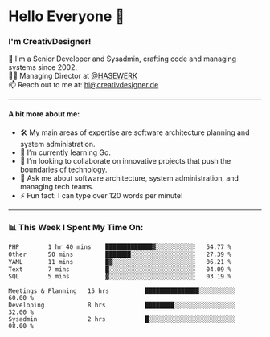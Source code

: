 # Hello Everyone 👋

### I'm CreativDesigner!

🔭 I'm a Senior Developer and Sysadmin, crafting code and managing systems since 2002.  
👨‍💼 Managing Director at [@HASEWERK](https://github.com/HASEWERK)  
📫 Reach out to me at: [hi@creativdesigner.de](mailto:hi@creativdesigner.de)  

---

#### A bit more about me:

- 🛠 My main areas of expertise are software architecture planning and system administration.
- 🌱 I’m currently learning Go.
- 👯 I’m looking to collaborate on innovative projects that push the boundaries of technology.
- 💬 Ask me about software architecture, system administration, and managing tech teams.
- ⚡ Fun fact: I can type over 120 words per minute!  

---

### 📊 **This Week I Spent My Time On:**

<!--START_SECTION:waka-->

```txt
PHP        1 hr 40 mins    █████████████▓░░░░░░░░░░░   54.77 %
Other      50 mins         ███████░░░░░░░░░░░░░░░░░░   27.39 %
YAML       11 mins         █▓░░░░░░░░░░░░░░░░░░░░░░░   06.21 %
Text       7 mins          █░░░░░░░░░░░░░░░░░░░░░░░░   04.09 %
SQL        5 mins          ▓░░░░░░░░░░░░░░░░░░░░░░░░   03.19 %
```

<!--END_SECTION:waka-->

```text
Meetings & Planning   15 hrs          ███████████████░░░░░░░░░░   60.00 % 
Developing            8 hrs           ████████░░░░░░░░░░░░░░░░░   32.00 % 
Sysadmin              2 hrs           █░░░░░░░░░░░░░░░░░░░░░░░░   08.00 %


